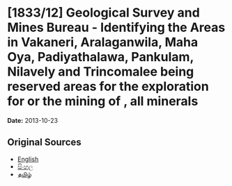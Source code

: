 # [1833/12] Geological Survey and Mines Bureau - Identifying the Areas in Vakaneri, Aralaganwila, Maha Oya, Padiyathalawa, Pankulam, Nilavely and Trincomalee being reserved areas for the exploration for or the mining of , all minerals

**Date:** 2013-10-23

## Original Sources

- [English](https://documents.gov.lk/view/extra-gazettes/2013/10/1833-12_E.pdf)
- [සිංහල](https://documents.gov.lk/view/extra-gazettes/2013/10/1833-12_S.pdf)
- [தமிழ்](https://documents.gov.lk/view/extra-gazettes/2013/10/1833-12_T.pdf)
